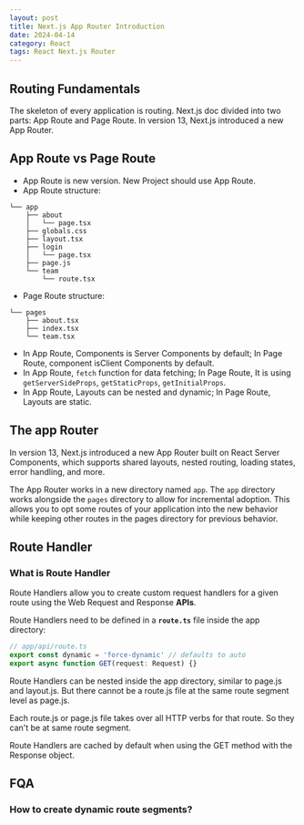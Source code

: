 ```yaml
---
layout: post
title: Next.js App Router Introduction
date: 2024-04-14
category: React
tags: React Next.js Router
---
```


## Routing Fundamentals

The skeleton of every application is routing. Next.js doc divided into two parts: App Route and Page Route. In version 13, Next.js introduced a new App Router.

## App Route vs Page Route

- App Route is new version. New Project should use App Route.
- App Route structure:
```
└── app
    ├── about
    │   └── page.tsx
    ├── globals.css
    ├── layout.tsx
    ├── login
    │   └── page.tsx
    ├── page.js 
    └── team
        └── route.tsx
```
- Page Route structure:
```
└── pages
    ├── about.tsx
    ├── index.tsx
    └── team.tsx
```
- In App Route, Components is	Server Components by default; In Page Route, component isClient Components by default.
- In App Route, `fetch` function for data fetching;	In Page Route, It is using `getServerSideProps`, `getStaticProps`, `getInitialProps`.
- In App Route, Layouts can be nested and dynamic; In Page Route, Layouts are static.


## The app Router
In version 13, Next.js introduced a new App Router built on React Server Components, which supports shared layouts, nested routing, loading states, error handling, and more.

The App Router works in a new directory named `app`. The `app` directory works alongside the `pages` directory to allow for incremental adoption. This allows you to opt some routes of your application into the new behavior while keeping other routes in the pages directory for previous behavior. 


## Route Handler

### What is Route Handler
Route Handlers allow you to create custom request handlers for a given route using the Web Request and Response **APIs**.

Route Handlers need to be defined in a **`route.ts`** file inside the app directory:
```ts
// app/api/route.ts
export const dynamic = 'force-dynamic' // defaults to auto
export async function GET(request: Request) {}
```
Route Handlers can be nested inside the app directory, similar to page.js and layout.js. But there cannot be a route.js file at the same route segment level as page.js.

Each route.js or page.js file takes over all HTTP verbs for that route. So they can't be at same route segment.

Route Handlers are cached by default when using the GET method with the Response object.

## FQA

### How to create dynamic route segments?
